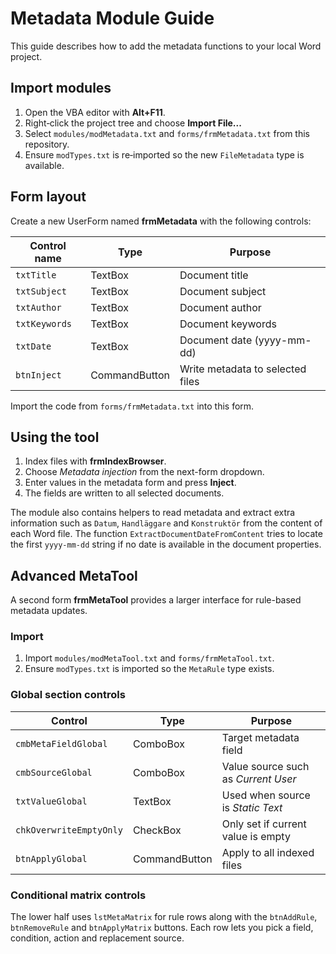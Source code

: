# Metadata Module Guide

This guide describes how to add the metadata functions to your local Word project.

## Import modules
1. Open the VBA editor with **Alt+F11**.
2. Right‑click the project tree and choose **Import File...**
3. Select `modules/modMetadata.txt` and `forms/frmMetadata.txt` from this repository.
4. Ensure `modTypes.txt` is re‑imported so the new `FileMetadata` type is available.

## Form layout
Create a new UserForm named **frmMetadata** with the following controls:

| Control name | Type    | Purpose                |
|--------------|---------|------------------------|
| `txtTitle`   | TextBox | Document title         |
| `txtSubject` | TextBox | Document subject       |
| `txtAuthor`  | TextBox | Document author        |
| `txtKeywords`| TextBox | Document keywords      |
| `txtDate`    | TextBox | Document date (yyyy-mm-dd) |
| `btnInject`  | CommandButton | Write metadata to selected files |

Import the code from `forms/frmMetadata.txt` into this form.

## Using the tool
1. Index files with **frmIndexBrowser**.
2. Choose *Metadata injection* from the next-form dropdown.
3. Enter values in the metadata form and press **Inject**.
4. The fields are written to all selected documents.

The module also contains helpers to read metadata and extract extra
information such as `Datum`, `Handläggare` and `Konstruktör` from the
content of each Word file. The function `ExtractDocumentDateFromContent`
tries to locate the first `yyyy-mm-dd` string if no date is available in
the document properties.

## Advanced MetaTool

A second form **frmMetaTool** provides a larger interface for rule-based
metadata updates.

### Import
1. Import `modules/modMetaTool.txt` and `forms/frmMetaTool.txt`.
2. Ensure `modTypes.txt` is imported so the `MetaRule` type exists.

### Global section controls

| Control | Type | Purpose |
|---------|------|---------|
| `cmbMetaFieldGlobal` | ComboBox | Target metadata field |
| `cmbSourceGlobal` | ComboBox | Value source such as *Current User* |
| `txtValueGlobal` | TextBox | Used when source is *Static Text* |
| `chkOverwriteEmptyOnly` | CheckBox | Only set if current value is empty |
| `btnApplyGlobal` | CommandButton | Apply to all indexed files |

### Conditional matrix controls
The lower half uses `lstMetaMatrix` for rule rows along with the
`btnAddRule`, `btnRemoveRule` and `btnApplyMatrix` buttons. Each row lets
you pick a field, condition, action and replacement source.
